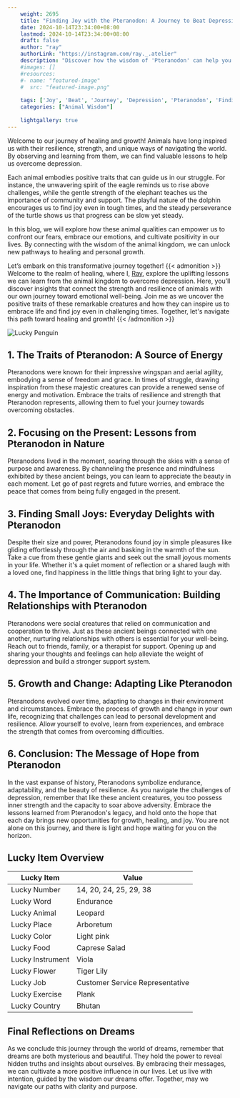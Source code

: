 ```yaml
---
    weight: 2695
    title: "Finding Joy with the Pteranodon: A Journey to Beat Depression"  # Assuming 'title' column exists
    date: 2024-10-14T23:34:00+08:00
    lastmod: 2024-10-14T23:34:00+08:00
    draft: false
    author: "ray"
    authorLink: "https://instagram.com/ray._.atelier"
    description: "Discover how the wisdom of 'Pteranodon' can help you overcome depression and find joy in your life journey."
    #images: []
    #resources:
    #- name: "featured-image"
    #  src: "featured-image.png"
    
    tags: ['Joy', 'Beat', 'Journey', 'Depression', 'Pteranodon', 'Finding']
    categories: ["Animal Wisdom"]
    
    lightgallery: true
---
```

    
Welcome to our journey of healing and growth! Animals have long inspired us with their resilience, strength, and unique ways of navigating the world. By observing and learning from them, we can find valuable lessons to help us overcome depression.

Each animal embodies positive traits that can guide us in our struggle. For instance, the unwavering spirit of the eagle reminds us to rise above challenges, while the gentle strength of the elephant teaches us the importance of community and support. The playful nature of the dolphin encourages us to find joy even in tough times, and the steady perseverance of the turtle shows us that progress can be slow yet steady.

In this blog, we will explore how these animal qualities can empower us to confront our fears, embrace our emotions, and cultivate positivity in our lives. By connecting with the wisdom of the animal kingdom, we can unlock new pathways to healing and personal growth.

Let’s embark on this transformative journey together!
{{< admonition >}}
Welcome to the realm of healing, where I, [Ray](https://instagram.com/ray._.atelier), explore the uplifting lessons we can learn from the animal kingdom to overcome depression. Here, you’ll discover insights that connect the strength and resilience of animals with our own journey toward emotional well-being. Join me as we uncover the positive traits of these remarkable creatures and how they can inspire us to embrace life and find joy even in challenging times. Together, let's navigate this path toward healing and growth!
{{< /admonition >}}

![Lucky Penguin](https://cdn.pixabay.com/photo/2024/09/07/02/34/penguins-9028827_1280.jpg "Lucky Penguin")

## 1. The Traits of Pteranodon: A Source of Energy  
Pteranodons were known for their impressive wingspan and aerial agility, embodying a sense of freedom and grace. In times of struggle, drawing inspiration from these majestic creatures can provide a renewed sense of energy and motivation. Embrace the traits of resilience and strength that Pteranodon represents, allowing them to fuel your journey towards overcoming obstacles.

## 2. Focusing on the Present: Lessons from Pteranodon in Nature  
Pteranodons lived in the moment, soaring through the skies with a sense of purpose and awareness. By channeling the presence and mindfulness exhibited by these ancient beings, you can learn to appreciate the beauty in each moment. Let go of past regrets and future worries, and embrace the peace that comes from being fully engaged in the present.

## 3. Finding Small Joys: Everyday Delights with Pteranodon  
Despite their size and power, Pteranodons found joy in simple pleasures like gliding effortlessly through the air and basking in the warmth of the sun. Take a cue from these gentle giants and seek out the small joyous moments in your life. Whether it's a quiet moment of reflection or a shared laugh with a loved one, find happiness in the little things that bring light to your day.

## 4. The Importance of Communication: Building Relationships with Pteranodon  
Pteranodons were social creatures that relied on communication and cooperation to thrive. Just as these ancient beings connected with one another, nurturing relationships with others is essential for your well-being. Reach out to friends, family, or a therapist for support. Opening up and sharing your thoughts and feelings can help alleviate the weight of depression and build a stronger support system.

## 5. Growth and Change: Adapting Like Pteranodon  
Pteranodons evolved over time, adapting to changes in their environment and circumstances. Embrace the process of growth and change in your own life, recognizing that challenges can lead to personal development and resilience. Allow yourself to evolve, learn from experiences, and embrace the strength that comes from overcoming difficulties.

## 6. Conclusion: The Message of Hope from Pteranodon  
In the vast expanse of history, Pteranodons symbolize endurance, adaptability, and the beauty of resilience. As you navigate the challenges of depression, remember that like these ancient creatures, you too possess inner strength and the capacity to soar above adversity. Embrace the lessons learned from Pteranodon's legacy, and hold onto the hope that each day brings new opportunities for growth, healing, and joy. You are not alone on this journey, and there is light and hope waiting for you on the horizon.


## Lucky Item Overview
| Lucky Item          | Value              |
|---------------|--------------------|
| Lucky Number        | 14, 20, 24, 25, 29, 38  |
| Lucky Word          | Endurance |
| Lucky Animal        | Leopard |
| Lucky Place         | Arboretum     |
| Lucky Color         | Light pink     |
| Lucky Food          | Caprese Salad      |
| Lucky Instrument    | Viola |
| Lucky Flower        | Tiger Lily    |
| Lucky Job           | Customer Service Representative       |
| Lucky Exercise      | Plank  |
| Lucky Country       | Bhutan    |


##  Final Reflections on Dreams

As we conclude this journey through the world of dreams, remember that dreams are both mysterious and beautiful. They hold the power to reveal hidden truths and insights about ourselves. By embracing their messages, we can cultivate a more positive influence in our lives. Let us live with intention, guided by the wisdom our dreams offer. Together, may we navigate our paths with clarity and purpose.
